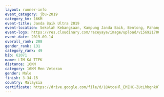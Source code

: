 ```yaml
---
layout: runner-info 
event_category: jbu-2019 
category_km: 16KM 
event-title: Janda Baik Ultra 2019  
event-location: Sekolah Kebangsaan, Kampung Janda Baik, Bentong, Pahang, Malaysia 
event-logo: https://res.cloudinary.com/raceyaya/image/upload/v1569217009/logo/janda-baik_vch1pc.jpg 
event-date: 2019-09-14 
overall_rank: 208
gender_rank: 131
category_rank: 49
bib: 62071
name: LIM KA TIEK
distance: 16KM
category: 16KM Men Veteran
gender: Male
finish: 3-34-15
country: Malaysia
certificate: https://drive.google.com/file/d/1QAtcaHl_EMZHC-ZUcLhbgnk0TXXKwny5/view?usp=sharing
---
```

